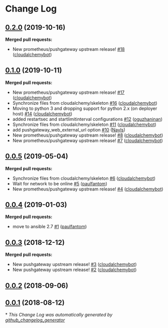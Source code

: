 # Change Log

## [0.2.0](https://galaxy.ansible.com/cloudalchemy/pushgateway) (2019-10-16)
**Merged pull requests:**

- New prometheus/pushgateway upstream release! [\#18](https://github.com/cloudalchemy/ansible-pushgateway/pull/18) ([cloudalchemybot](https://github.com/cloudalchemybot))

## [0.1.0](https://galaxy.ansible.com/cloudalchemy/pushgateway) (2019-10-11)
**Merged pull requests:**

- New prometheus/pushgateway upstream release! [\#17](https://github.com/cloudalchemy/ansible-pushgateway/pull/17) ([cloudalchemybot](https://github.com/cloudalchemybot))
- Synchronize files from cloudalchemy/skeleton [\#16](https://github.com/cloudalchemy/ansible-pushgateway/pull/16) ([cloudalchemybot](https://github.com/cloudalchemybot))
- Moving to python 3 and dropping support for python 2.x \(on deployer host\) [\#14](https://github.com/cloudalchemy/ansible-pushgateway/pull/14) ([cloudalchemybot](https://github.com/cloudalchemybot))
- added restartsec and startlimitinterval configurations [\#12](https://github.com/cloudalchemy/ansible-pushgateway/pull/12) ([oguzhaninan](https://github.com/oguzhaninan))
- Synchronize files from cloudalchemy/skeleton [\#11](https://github.com/cloudalchemy/ansible-pushgateway/pull/11) ([cloudalchemybot](https://github.com/cloudalchemybot))
- add pushgateway\_web\_external\_url option [\#10](https://github.com/cloudalchemy/ansible-pushgateway/pull/10) ([Nayls](https://github.com/Nayls))
- New prometheus/pushgateway upstream release! [\#8](https://github.com/cloudalchemy/ansible-pushgateway/pull/8) ([cloudalchemybot](https://github.com/cloudalchemybot))
- New prometheus/pushgateway upstream release! [\#7](https://github.com/cloudalchemy/ansible-pushgateway/pull/7) ([cloudalchemybot](https://github.com/cloudalchemybot))

## [0.0.5](https://galaxy.ansible.com/cloudalchemy/pushgateway) (2019-05-04)
**Merged pull requests:**

- Synchronize files from cloudalchemy/skeleton [\#6](https://github.com/cloudalchemy/ansible-pushgateway/pull/6) ([cloudalchemybot](https://github.com/cloudalchemybot))
- Wait for network to be online [\#5](https://github.com/cloudalchemy/ansible-pushgateway/pull/5) ([paulfantom](https://github.com/paulfantom))
- New prometheus/pushgateway upstream release! [\#4](https://github.com/cloudalchemy/ansible-pushgateway/pull/4) ([cloudalchemybot](https://github.com/cloudalchemybot))

## [0.0.4](https://galaxy.ansible.com/cloudalchemy/pushgateway) (2019-01-03)
**Merged pull requests:**

- move to ansible 2.7 [\#1](https://github.com/cloudalchemy/ansible-pushgateway/pull/1) ([paulfantom](https://github.com/paulfantom))

## [0.0.3](https://galaxy.ansible.com/cloudalchemy/pushgateway) (2018-12-12)
**Merged pull requests:**

- New pushgateway upstream release! [\#3](https://github.com/cloudalchemy/ansible-pushgateway/pull/3) ([cloudalchemybot](https://github.com/cloudalchemybot))
- New pushgateway upstream release! [\#2](https://github.com/cloudalchemy/ansible-pushgateway/pull/2) ([cloudalchemybot](https://github.com/cloudalchemybot))

## [0.0.2](https://galaxy.ansible.com/cloudalchemy/pushgateway) (2018-09-06)
## [0.0.1](https://galaxy.ansible.com/cloudalchemy/pushgateway) (2018-08-12)


\* *This Change Log was automatically generated by [github_changelog_generator](https://github.com/skywinder/Github-Changelog-Generator)*